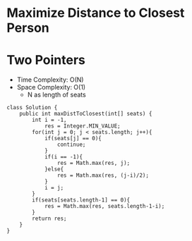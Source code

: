 # Maximize Distance to Closest Person

# Two Pointers

- Time Complexity: O(N)
- Space Complexity: O(1)
  - N as length of seats

```
class Solution {
    public int maxDistToClosest(int[] seats) {
        int i = -1,
            res = Integer.MIN_VALUE;
        for(int j = 0; j < seats.length; j++){
            if(seats[j] == 0){
                continue;
            }
            if(i == -1){
                res = Math.max(res, j);
            }else{
                res = Math.max(res, (j-i)/2);
            }
            i = j;
        }
        if(seats[seats.length-1] == 0){
            res = Math.max(res, seats.length-1-i);
        }
        return res;
    }
}
```
